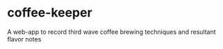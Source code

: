 # coffee-keeper
A web-app to record third wave coffee brewing techniques and resultant flavor notes
